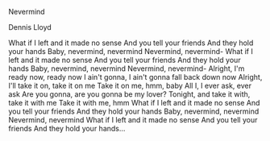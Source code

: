 Nevermind

Dennis Lloyd

What if I left and it made no sense
And you tell your friends
And they hold your hands
Baby, nevermind, nevermind
Nevermind, nevermind-
What if I left and it made no sense
And you tell your friends
And they hold your hands
Baby, nevermind, nevermind
Nevermind, nevermind-
Alright, I'm ready now, ready now
I ain't gonna, I ain't gonna fall back down now
Alright, I'll take it on, take it on me
Take it on me, hmm, baby
All I, I ever ask, ever ask
Are you gonna, are you gonna be my lover?
Tonight, and take it with, take it with me
Take it with me, hmm
What if I left and it made no sense
And you tell your friends
And they hold your hands
Baby, nevermind, nevermind
Nevermind, nevermind
What if I left and it made no sense
And you tell your friends
And they hold your hands…